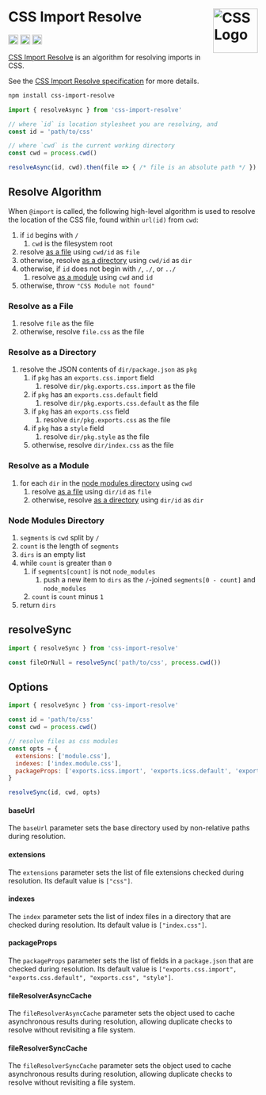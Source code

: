 # CSS Import Resolve [<img src="https://jonneal.dev/css-logo.svg" alt="CSS Logo" width="90" height="90" align="right">][css import resolve]

[<img alt="NPM Version" src="https://img.shields.io/npm/v/css-import-resolve.svg" height="20">][npm-url]
[<img alt="Build Status" src="https://img.shields.io/travis/csstools/css-import-resolve/master.svg" height="20">][cli-url]
[<img alt="Support Chat" src="https://img.shields.io/badge/chat-gitter-blue.svg" height="20">][git-url]

[CSS Import Resolve] is an algorithm for resolving imports in CSS.

See the [CSS Import Resolve specification] for more details.

```bash
npm install css-import-resolve
```

```js
import { resolveAsync } from 'css-import-resolve'

// where `id` is location stylesheet you are resolving, and
const id = 'path/to/css'

// where `cwd` is the current working directory
const cwd = process.cwd()

resolveAsync(id, cwd).then(file => { /* file is an absolute path */ })
```

## Resolve Algorithm

When `@import` is called, the following high-level algorithm is used to resolve
the location of the CSS file, found within `url(id)` from `cwd`:

1. if `id` begins with `/`
   1. `cwd` is the filesystem root
2. resolve [as a file](#resolve-as-a-file) using `cwd/id` as `file`
3. otherwise, resolve [as a directory](#resolve-as-a-directory) using `cwd/id`
   as `dir`
4. otherwise, if `id` does not begin with `/`, `./`, or `../`
   1. resolve [as a module](#resolve-as-a-module) using `cwd` and `id`
5. otherwise, throw `"CSS Module not found"`

### Resolve as a File

1. resolve `file` as the file
2. otherwise, resolve `file.css` as the file

### Resolve as a Directory

1. resolve the JSON contents of `dir/package.json` as `pkg`
   1. if `pkg` has an `exports.css.import` field
      1. resolve `dir/pkg.exports.css.import` as the file
   2. if `pkg` has an `exports.css.default` field
      1. resolve `dir/pkg.exports.css.default` as the file
   3. if `pkg` has an `exports.css` field
      1. resolve `dir/pkg.exports.css` as the file
   4. if `pkg` has a `style` field
      1. resolve `dir/pkg.style` as the file
   5. otherwise, resolve `dir/index.css` as the file

### Resolve as a Module

1. for each `dir` in the [node modules directory](#node-modules-directory)
   using `cwd`
   1. resolve [as a file](#resolve-as-a-file) using `dir/id` as `file`
   2. otherwise, resolve [as a directory](#resolve-as-a-directory) using
      `dir/id` as `dir`

### Node Modules Directory

1. `segments` is `cwd` split by `/`
2. `count` is the length of `segments`
3. `dirs` is an empty list
4. while `count` is greater than `0`
   1. if `segments[count]` is not `node_modules`
      1. push a new item to `dirs` as the `/`-joined `segments[0 - count]` and
         `node_modules`
   2. `count` is `count` minus `1`
5. return `dirs`

## resolveSync

```js
import { resolveSync } from 'css-import-resolve'

const fileOrNull = resolveSync('path/to/css', process.cwd())
```

## Options

```js
import { resolveSync } from 'css-import-resolve'

const id = 'path/to/css'
const cwd = process.cwd()

// resolve files as css modules
const opts = {
  extensions: ['module.css'],
  indexes: ['index.module.css'],
  packageProps: ['exports.icss.import', 'exports.icss.default', 'exports.icss']
}

resolveSync(id, cwd, opts)
```

#### baseUrl

The `baseUrl` parameter sets the base directory used by non-relative paths during resolution.

#### extensions

The `extensions` parameter sets the list of file extensions checked during resolution. Its default value is `["css"]`.

#### indexes

The `index` parameter sets the list of index files in a directory that are checked during resolution. Its default value is `["index.css"]`.

#### packageProps

The `packageProps` parameter sets the list of fields in a `package.json` that are checked during resolution. Its default value is `["exports.css.import", "exports.css.default", "exports.css", "style"]`.

#### fileResolverAsyncCache

The `fileResolverAsyncCache` parameter sets the object used to cache asynchronous results during resolution, allowing duplicate checks to resolve without revisiting a file system.

#### fileResolverSyncCache

The `fileResolverSyncCache` parameter sets the object used to cache asynchronous results during resolution, allowing duplicate checks to resolve without revisiting a file system.

[css import resolve]: https://github.com/csstools/css-import-resolve
[css import resolve specification]: https://csstools.github.io/css-import-resolve/
[cli-url]: https://travis-ci.org/csstools/css-import-resolve
[git-url]: https://gitter.im/postcss/postcss
[npm-url]: https://www.npmjs.com/package/css-import-resolve
